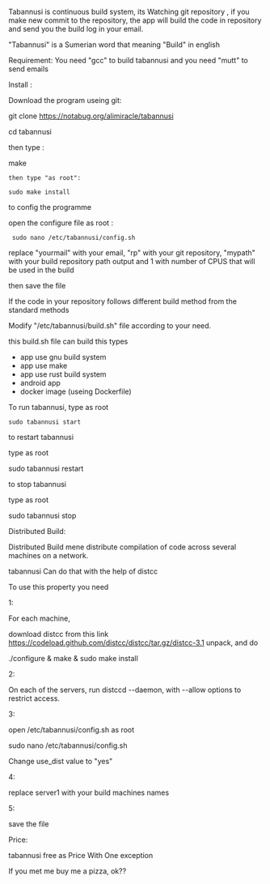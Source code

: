 Tabannusi is continuous build system, its Watching git repository , if you make new commit to the repository, the app will build the code in repository and send you the build log in your email.

"Tabannusi" is a Sumerian word that meaning "Build" in english

Requirement:
You need "gcc" to build tabannusi
and you need "mutt" to send emails

Install :

Download the program useing git:

git clone https://notabug.org/alimiracle/tabannusi

  cd tabannusi

then type  :

make

    then type "as root":

    sudo make install

to config the programme 

open the configure file as root :

     sudo nano /etc/tabannusi/config.sh

replace "yourmail"  with your email, "rp"  with your git repository, "mypath"  with your build repository path output and 1  with number of CPUS that will be used in the build

then save the file

If the code in your repository follows different build method from the standard methods

Modify "/etc/tabannusi/build.sh" file according to your need.

this build.sh file
can build this types
- app use gnu build system
- app use make
- app use rust build system
- android app
- docker image (useing Dockerfile)

To run tabannusi, type as root

    sudo tabannusi start

to restart tabannusi

type as root

sudo tabannusi restart

to stop tabannusi

type as root

sudo tabannusi stop

Distributed Build:

Distributed Build mene distribute compilation of code across several machines on a network.

tabannusi Can  do that with the help of distcc

To use  this property you need

1:

  For each machine, 

download distcc
from this link
https://codeload.github.com/distcc/distcc/tar.gz/distcc-3.1
 unpack, and do 

./configure & make & sudo make install

2:

  On each of the servers, run distccd --daemon, with --allow options to restrict access. 

3:

 open /etc/tabannusi/config.sh as root

sudo nano /etc/tabannusi/config.sh

Change use_dist value to "yes"

4:

 replace server1  with your build machines names

5:

 save the file

Price:

tabannusi free as Price
With One exception

If you met me buy me a pizza, ok??
